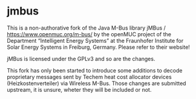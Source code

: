 # jmbus
This is a non-authorative fork of the Java M-Bus library jMBus / https://www.openmuc.org/m-bus/ by the openMUC project of the Department “Intelligent Energy Systems” at the Fraunhofer Institute for Solar Energy Systems in Freiburg, Germany. Please refer to their website!

jMBus is licensed under the GPLv3 and so are the changes.

This fork has only been started to introduce some additions to decode proprietary messages sent by Techem heat cost allocator devices (Heizkostenverteiler) via Wireless M-Bus. Those changes are submitted upstream, it is unsure, wheter they will be included or not.
